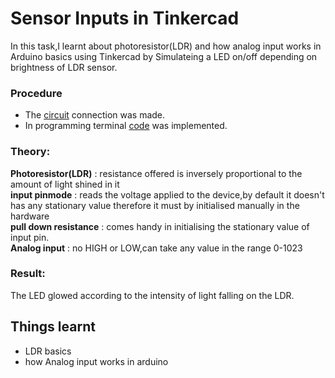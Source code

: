 # Sensor Inputs in Tinkercad 
In this task,I learnt about photoresistor(LDR) and how analog input works in Arduino basics using Tinkercad by Simulateing a LED on/off depending on brightness of LDR sensor.

### Procedure
- The [circuit](circuit.png) connection was made.
- In programming terminal [code](code.ino) was implemented.

### Theory:
**Photoresistor(LDR)** : resistance offered is inversely proportional to the amount of light shined in it<br>
**input pinmode** : reads the voltage applied to the device,by default it doesn't has any stationary value therefore it must by initialised manually in the hardware<br>
**pull down resistance** : comes handy in initialising the stationary value of input pin.<br>
**Analog input** : no HIGH or LOW,can take any value in the range 0-1023

###  Result:
The LED glowed according to the intensity of light falling on the LDR.

## Things learnt
- LDR basics
- how Analog input works in arduino
